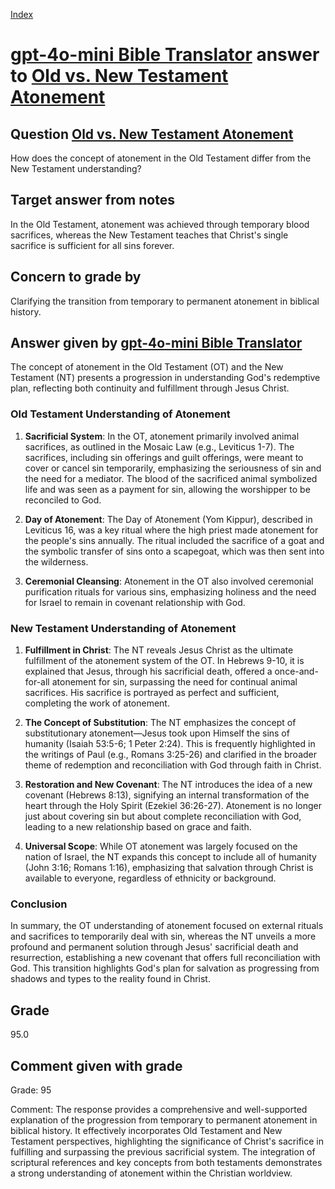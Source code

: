 
[Index](../../index.md)
# [gpt-4o-mini Bible Translator](../../answering_models/gpt-4o-mini_Bible_Translator.md) answer to [Old vs. New Testament Atonement](../../questions/Old_vs._New_Testament_Atonement.md)

## Question [Old vs. New Testament Atonement](../../questions/Old_vs._New_Testament_Atonement.md)
How does the concept of atonement in the Old Testament differ from the New Testament understanding?

## Target answer from notes
In the Old Testament, atonement was achieved through temporary blood sacrifices, whereas the New Testament teaches that Christ's single sacrifice is sufficient for all sins forever.

## Concern to grade by
Clarifying the transition from temporary to permanent atonement in biblical history.

## Answer given by [gpt-4o-mini Bible Translator](../../answering_models/gpt-4o-mini_Bible_Translator.md)
The concept of atonement in the Old Testament (OT) and the New Testament (NT) presents a progression in understanding God's redemptive plan, reflecting both continuity and fulfillment through Jesus Christ.

### Old Testament Understanding of Atonement

1. **Sacrificial System**: In the OT, atonement primarily involved animal sacrifices, as outlined in the Mosaic Law (e.g., Leviticus 1-7). The sacrifices, including sin offerings and guilt offerings, were meant to cover or cancel sin temporarily, emphasizing the seriousness of sin and the need for a mediator. The blood of the sacrificed animal symbolized life and was seen as a payment for sin, allowing the worshipper to be reconciled to God.

2. **Day of Atonement**: The Day of Atonement (Yom Kippur), described in Leviticus 16, was a key ritual where the high priest made atonement for the people's sins annually. The ritual included the sacrifice of a goat and the symbolic transfer of sins onto a scapegoat, which was then sent into the wilderness.

3. **Ceremonial Cleansing**: Atonement in the OT also involved ceremonial purification rituals for various sins, emphasizing holiness and the need for Israel to remain in covenant relationship with God.

### New Testament Understanding of Atonement

1. **Fulfillment in Christ**: The NT reveals Jesus Christ as the ultimate fulfillment of the atonement system of the OT. In Hebrews 9-10, it is explained that Jesus, through his sacrificial death, offered a once-and-for-all atonement for sin, surpassing the need for continual animal sacrifices. His sacrifice is portrayed as perfect and sufficient, completing the work of atonement.

2. **The Concept of Substitution**: The NT emphasizes the concept of substitutionary atonement—Jesus took upon Himself the sins of humanity (Isaiah 53:5-6; 1 Peter 2:24). This is frequently highlighted in the writings of Paul (e.g., Romans 3:25-26) and clarified in the broader theme of redemption and reconciliation with God through faith in Christ.

3. **Restoration and New Covenant**: The NT introduces the idea of a new covenant (Hebrews 8:13), signifying an internal transformation of the heart through the Holy Spirit (Ezekiel 36:26-27). Atonement is no longer just about covering sin but about complete reconciliation with God, leading to a new relationship based on grace and faith.

4. **Universal Scope**: While OT atonement was largely focused on the nation of Israel, the NT expands this concept to include all of humanity (John 3:16; Romans 1:16), emphasizing that salvation through Christ is available to everyone, regardless of ethnicity or background.

### Conclusion

In summary, the OT understanding of atonement focused on external rituals and sacrifices to temporarily deal with sin, whereas the NT unveils a more profound and permanent solution through Jesus' sacrificial death and resurrection, establishing a new covenant that offers full reconciliation with God. This transition highlights God's plan for salvation as progressing from shadows and types to the reality found in Christ.

## Grade
95.0

## Comment given with grade
Grade: 95

Comment: The response provides a comprehensive and well-supported explanation of the progression from temporary to permanent atonement in biblical history. It effectively incorporates Old Testament and New Testament perspectives, highlighting the significance of Christ's sacrifice in fulfilling and surpassing the previous sacrificial system. The integration of scriptural references and key concepts from both testaments demonstrates a strong understanding of atonement within the Christian worldview.
